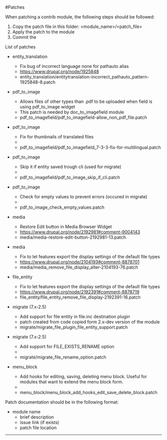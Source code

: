 #Patches

When patching a contrib module, the following steps should be followed:
1. Copy the patch file in this folder: <module_name>/<patch_file>
2. Apply the patch to the module
3. Commit the

List of patches

* entity_translation
  * Fix bug of incorrect language none for pathauto alias
  * https://www.drupal.org/node/1925848
  * entity_translation/entitytranslation-incorrect_pathauto_pattern-1925848-8.patch

* pdf_to_image
	* Allows files of other types than .pdf to be uploaded when field is using pdf_to_image widget
	* 	This patch is needed by doc_to_imagefield module
	* pdf_to_imagefield/pdf_to_imagefield-allow_non_pdf_file.patch

* pdf_to_image
	* Fix for thumbnails of translated files
	*
	* pdf_to_imagefield/pdf_to_imagefield_7-3-3-fix-for-multilingual.patch

* pdf_to_image
	* Skip it if entity saved trough cli (used for migrate)
	*
	* pdf_to_imagefield/pdf_to_image_skip_if_cli.patch

* pdf_to_image
	* Check for empty values to prevent errors (occured in migrate)
	*
	* pdf_to_image_check_empty_values.patch



* media
  * Restore Edit button in Media Browser Widget
  * https://www.drupal.org/node/2192981#comment-9004143
  * media/media-restore-edit-button-2192981-13.patch

* media
  * Fix to let features export the display settings of the default file types
  * https://www.drupal.org/node/2104193#comment-8878701
  * media/media_remove_file_display_alter-2104193-76.patch

* file_entity
  * Fix to let features export the display settings of the default file types
  * https://www.drupal.org/node/2192391#comment-8878719
  * file_entity/file_entity_remove_file_display-2192391-16.patch

* migrate (7.x-2.5)
  * Add support for file entity in file.inc destination plugin
  * patch created from code copied form 2.x-dev version of the module
  * migrate/migrate_file_plugin_file_entity_support.patch

* migrate (7.x-2.5)
  * Add support for FILE_EXISTS_RENAME option
  *
  * migrate/migrate_file_rename_option.patch

* menu_block
  * Add hooks for editing, saving, deleting menu block.
    Useful for modules that want to extend the menu block form.
  *
  * menu_block/menu_block_add_hooks_edit_save_delete_block.patch

Patch documentation should be in the following format:

* module name
  * brief description
  * issue link (if exists)
  * patch file location
---